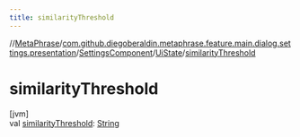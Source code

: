 ```yaml
---
title: similarityThreshold
---
```

//[MetaPhrase](../../../../index.html)/[com.github.diegoberaldin.metaphrase.feature.main.dialog.settings.presentation](../../index.html)/[SettingsComponent](../index.html)/[UiState](index.html)/[similarityThreshold](similarity-threshold.html)



# similarityThreshold



[jvm]\
val [similarityThreshold](similarity-threshold.html): [String](https://kotlinlang.org/api/latest/jvm/stdlib/kotlin/-string/index.html)




